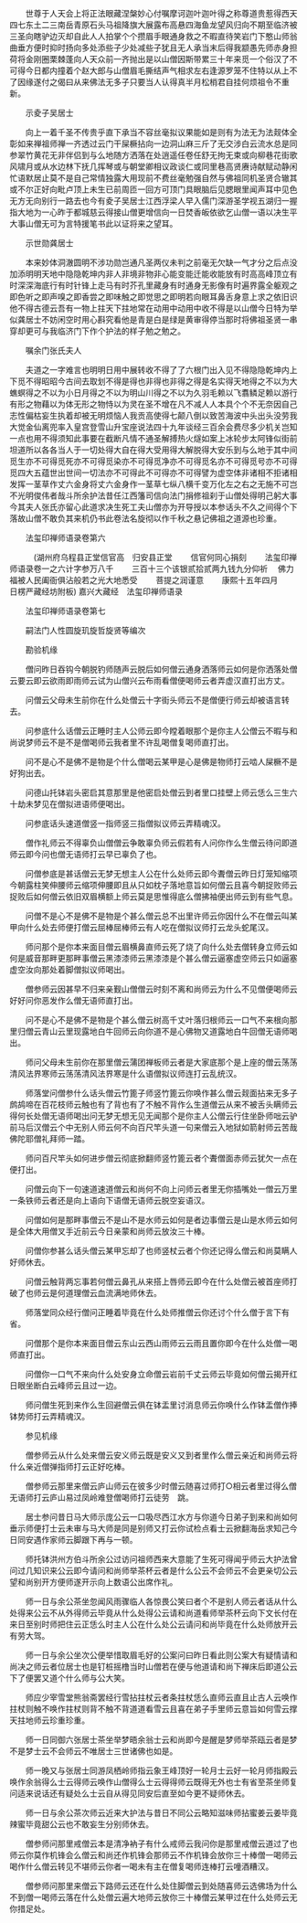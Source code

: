 <!-- { "loadSidebar": true } -->
　　世尊于人天会上将正法眼藏涅槃妙心付嘱摩诃迦叶迦叶得之称尊道贵惹得西天四七东土二三南岳青原石头马祖降旗大展露布高悬四海鱼龙望风归向不期至临济被三圣向瞎驴边灭却自此人人拍掌个个攒眉手眼通身救之不暇直待笑岩门下憨山师翁曲垂方便时抑时扬向多处添些子少处减些子犹且无人承当末后得我颛愚先师赤身担荷将金刚圈栗棘蓬向人天众前一齐抛出是以山僧因斯带累三十年来觅一个俗汉了不可得今日都内撞着个赵大郎与山僧眉毛撕结声气相求左右逢源罗笼不住特以从上不了因缘遂付之偈曰从来佛法无多子只要当人认得真半月松梢君自挂何烦祖令不重新。

　　示夌子吴居士

　　向上一着千圣不传贵乎直下承当不容丝毫拟议果能如是则有为法无为法觌体全彰如来禅祖师禅一齐透过云门干屎橛拈向一边洞山麻三斤了无交涉白云流水总是同参翠竹黄花无非伴侣到与么地随方洒落在处逍遥任卷任舒无拘无束或向柳巷花街歌风啸月或从水边林下抚几挥琴或与朝堂卿相议政谈仁或同里巷高贤赓诗献赋动静闲忙语默居止莫不是自己常情独露大用现前不费丝毫勉强自然与佛祖同机圣贤合辙其或不尔正好向毗卢顶上未生已前周匝一回方可顶门具眼脑后见腮眼里闻声耳中见色无方无向别行一路去也今有夌子吴居士江西浮梁人早入儒门深游圣学视五湖归一握指大地为一心昨于都城慈云得接山僧更增信向一日焚香皈依欲乞山僧一语以决生平大事山僧无可为言特援笔书此以证将来之望耳。

　　示世勋龚居士

　　本来妙体洞澈圆明不涉功勋岂通凡圣两仪未判之前毫无欠缺一气才分之后点没加添明明天地中隐隐乾坤内非人非境非物非心能变能迁能收能放有时高高峰顶立有时深深海底行有时针锋上走马有时芥孔里藏身有时通身无影像有时遍界露全躯观之即色听之即声嗅之即香尝之即味触之即觉思之即明若向眼耳鼻舌身意上求之依旧识他不得古德云吾有一物上拄天下拄地常在动用中动用中收不得是以山僧今日特为举似龚居士不妨闲空时用心斟究看他是青是白是绿是黄审得停当那时将佛祖圣贤一串穿却更可与我临济门下作个护法的样子勉之勉之。

　　嘱余门张氏夫人

　　夫道之一字难言也明明日用中展转收不得了了六根门出入见不得隐隐乾坤内上下觅不得昭昭今古间去取划不得是得也非得也非得之得是名实得天地得之不以为大蟭螟得之不以为小日月得之不以为明山川得之不以为久羽毛赖以飞翥鳞足赖以游行有形之物藉以为体无形之物恃以为灵在圣不增在凡不减人人本具个个不无奈因自己志性偏枯妄生执着却被无明烦恼人我贡高使得七颠八倒以致苦海波中头出头没劳我大觉金仙离兜率入皇宫登雪山升宝座说法四十九年谈经三百余会费尽多少机关岂知一点也用不得须知此事要在截断凡情不通圣解搏热火燧如案上冰轮步太阿锋似街前坦道所以各各当人于一切处得大自在得大受用得大解脱得大安乐到与么地于其中间觅生亦不可得觅死亦不可得觅染亦不可得觅净亦不可得觅名亦不可得觅号亦不可得觅四大五蕴世出世间一切法亦不可得此不可得亦不可得譬为虚空体非诸相不拒诸相发挥一茎草作丈六金身将丈六金身作一茎草七纵八横千变万化左之右之无施不可岂不光明俊伟者哉斗所余护法昔任江西籓司信向法门捐修祖刹于山僧处得明己躬大事今其夫人张氏亦留心此道求决生死工夫山僧亦为开导授以本参话头不久之间得个下落故山僧不敢负其来机仍书此卷法名旋彻以作千秋之悬记佛祖之道源也珍重。

　　法玺印禅师语录卷第六

　　　(湖州府乌程县正堂信官高　归安县正堂
　　信官何同心捐刻
　　法玺印禅师语录卷一之六计字参万八千
　　三百十三个该银贰拾贰两九钱九分仰祈
　佛力福被人民阖衙俱沾般若之光大地悉受
　　菩提之润谨意
　　康熙十五年四月　　日楞严藏经坊附板)
嘉兴大藏经　法玺印禅师语录


　　法玺印禅师语录卷第七

　　嗣法门人性圆旋玑旋哲旋贤等编次

　　勘验机缘

　　僧问昨日吞钩今朝脱钓师随声云脱后如何僧云通身洒落师云如何是你洒落处僧云要云即云欲雨即雨师云试为山僧兴云布雨看僧便喝师云者弄虚汉直打出方丈。

　　问僧云父母未生前你在什么处僧云十字街头师云不是僧便行师云却被语言转去。

　　问参底什么话僧云正睡时主人公师云即今瞠着眼那个是你主人公僧云不暇与和尚说梦师云不是不是僧喝师云我者里不许乱喝僧复喝师直打出。

　　问不是心不是佛不是物是个什么僧喝云某甲是心是佛是物师打云啮人屎橛不是好狗出去。

　　问德山托钵岩头密启其意那里是他密启处僧云到者里口挂壁上师云恁么三生六十劫未梦见在僧拟进语师便喝出。

　　问参底话头速道僧竖一指师竖三指僧拟议师云弄精魂汉。

　　僧作礼师云不得辜负山僧僧云争敢辜负师云假若有人问你作么生僧云待问即道师云即今问也僧无语师打云早已辜负了也。

　　问僧参底是甚话僧云无梦无想主人公在什么处师云即今聻僧云昨日灯笼知缩项今朝露柱笑伸腰师云缩项伸腰即且从只如枕子落地意旨如何僧云且喜今朝捉败师云捉败后如何僧云依旧双眉横额上师云莫是思惟得底么僧拂袖便出师云到有些气息。

　　问僧不是心不是佛不是物是个甚么僧云总不出里许师云你因什么不在僧云叫某甲向什么处去师便打僧云屈棒屈棒师云有人吃在僧拟议师打云龙头蛇尾汉。

　　师问那个是你本来面目僧云眉横鼻直师云死了烧了向什么处去僧转身立师云如何是威音那畔更那畔事僧云黑漆漆师云黑漆漆是个甚么僧云逼塞虚空师云只如逼塞虚空汝向那处着脚僧拟议师喝出。

　　僧参师云因甚早不归来亲觐山僧僧云时刻不离和尚师云为什么不见僧便喝师云好好问你恶发作么僧无语师直打出。

　　问不是心不是佛不是物是个甚么僧云树高千丈叶落归根师云一口气不来根向那里归僧云青山云里现露地白牛回师云向你道不是心佛物又道露地白牛回僧无语师喝出。

　　师问父母未生前你在那里僧云蒲团禅板师云者是大家底那个是上座的僧云荡荡清风法界寒师云荡荡清风法界寒是什么语僧拟议师连打云乱统汉。

　　师落堂问僧参什么话头僧云竹篦子师竖竹篦云你唤作甚么僧云觌面拈来无多子鹧鸪啼在百花枝师云触也有了背也有了不触不背作么生道僧云从来不被舌头瞒师云得何长处僧无语师喝出问无梦无想无见无闻那个是你主人公僧云行住坐卧师咄云驴前马后汉僧云个中无别人师云何不向百尺竿头道一句来僧云入地狱如箭射师云苦哉佛陀耶僧礼拜师一踏。

　　师问百尺竿头如何进步僧云彻底掀翻师竖竹篦云者个聻僧面赤师云犹欠一点在便打出。

　　问僧云向下一句速道速道僧云和尚何不向上问师云者里无你插嘴处一僧云万里一条铁师云者还是向上语向下语僧无语师云脱空妄语汉。

　　问僧如何是那畔事僧云不是山不是水师云如何是者边事僧云是山是水师云如何是全体大用僧叉手近前云今日亲蒙和尚师云放汝三十棒。

　　问僧你参甚么话头僧云某甲忘却了也师竖杖云者个你还记得么僧云和尚莫瞒人好师休去。

　　问僧云触背两忘事若何僧云鼻孔从来搭上唇师云即今在什么处僧云被首座师打破了也师云是何道理僧云血流满地师休去。

　　师落堂同众经行僧问正睡着毕竟在什么处师推僧云你还讨个什么僧于言下有省。

　　问僧那个是你本来面目僧云东山云西山雨师云云雨且置你即今在什么处僧一喝师直打出。

　　问僧你一口气不来向什么处安身立命僧云岩前千丈云师云毕竟如何僧云揭开红日眼坐断白云峰师云且过一边。

　　师问僧生死到来作么生回避僧云俱在钵盂里讨消息师云你唤什么作钵盂僧作捧钵势师打云弄精魂汉。

　　参见机缘

　　僧参师云从什么处来僧云安义师云既是安义又到者里作么僧云亲近和尚师云将什么亲近僧弹指师打云正好吃棒。

　　僧参师云那里来僧云庐山师云在彼多少时僧云随喜过师打○相云者里过得么僧无语师打云庐山易过凤岭难登僧喝师打云徒劳　跳。

　　居士参问昔日马大师示庞公云一口吸尽西江水方与你道今日弟子到来和尚如何垂示师便打士云未审与马大师是同是别师又打云你试检点看士云掀翻海岳求知己今日同安遇作家师云脚跟下再与一顿。

　　师托钵洪州方伯斗所余公过访问祖师西来大意能了生死可得闻乎师云大护法曾问过几知识来公云即今请问和尚师举茶杯云者是什么公云不会师云不会更亲切公云望和尚别开方便师遂开示向上数语公出席作礼。

　　师一日与余公茶坐忽闻风雨骤临人各惊畏公笑曰者个不是别人师云者话从什么处得来公云不从外得师云毕竟从什么处得公云请和尚道看师举茶杯云向下文长付在来日至别时师把住云正恁么时主人公在什么处公云请问和尚毕竟在什么处师放开云有劳大驾。

　　师一日与余公坐次公便举惜取眉毛好的公案问曰昨日看此则公案大有疑情请和尚决之师云者位居士也是钉桩摇橹当时山僧若在便与他道请和尚下禅床后即道公云下了便罢又道个什么师与公大笑。

　　师应少宰雪堂熊翁斋罢经行雪拈拄杖云者条拄杖恁么直师云直且止古人云唤作拄杖则触不唤作拄杖则背不触不背道道看雪云且喜在弟子手里师云意旨如何雪云撑天拄地师云珍重珍重。

　　师一日同御六张居士茶坐举梦晤余翁士云和尚即今是醒是梦师举茶瓯云者是梦不是梦士云不会师云不唯居士三世诸佛也如是。

　　师一晚又与张居士同游凤栖岭师指云象王峰顶好一轮月士云好一轮月师指殿云唤作余翁得么士云得师云唤作山僧得么士云得得师云既得无外也士有省至茶坐师复问适来说话还有疑处么士云自从得见同安后直至如今更不疑师休去。

　　师一日与余公茶次师云近来大护法与昔日不同公云略知滋味师拈蜜姜云姜毕竟辣蜜毕竟甜公云也不敢妄生分别师休去。

　　僧参师问那里戒僧云本是清净衲子有什么戒师云我问你是那里戒僧云道过了也师云你莫作机锋会么僧云和尚还作机锋会那师云不作机锋会放你三十棒僧一喝师云喝作什么僧云转见不堪师云你者一喝未有主在僧复喝师连棒打云噇酒糟汉。

　　僧参师问那里来僧云下路师云还在什么处住脚僧云到处随喜师云选佛场为什么不到僧一喝师云落在什么处僧云遍大地师云放你三十棒僧云某甲过在什么处师云无你措足处。

